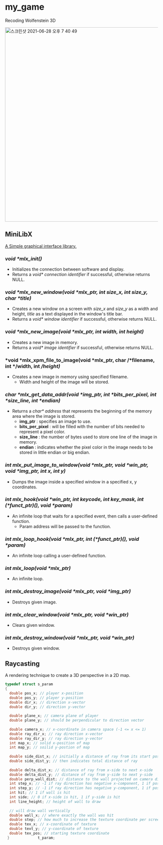 # my_game
Recoding Wolfenstein 3D

<img width="640" alt="스크린샷 2021-06-28 오후 7 40 49" src="https://user-images.githubusercontent.com/54715744/123623826-dbb13200-d848-11eb-9627-7f76ab9fb75a.png">

## MiniLibX
[A Simple graphical interface library.](https://qst0.github.io/ft_libgfx/man_mlx.html)

### *void \*mlx_init()*
* Initializes the connection between software and display.
* Returns a *void\* connection identifier* if successful, otherwise returns NULL.

### *void \*mlx_new_window(void \*mlx_ptr, int size_x, int size_y, char \*title)*
* Creates a new window on a screen with *size_x* and *size_y* as a width and height, *title* as a text displayed in the window's title bar.
* Returns a *void\* window identifier* if successful, otherwise returns NULL.

### *void \*mlx_new_image(void \*mlx_ptr, int width, int height)*
* Creates a new image in memory.
* Returns a *void\* image identifier* if successful, otherwise returns NULL.

### *void \*mlx_xpm_file_to_image(void \*mlx_ptr, char /*filename, int */width, int */height)*
* Creates a new image in memory using specified filename.
  - Width and height of the image will be stored.

### *char \*mlx_get_data_addr(void \*img_ptr, int \*bits_per_pixel, int \*size_line, int \*endian)*
* Returns a *char\* address* that represents the beginning of the memory area where the image is stored.
  - **img_ptr** : specifies an image to use.
  - **bits_per_pixel** : will be filled with the number of bits needed to represent a pixel color.
  - **size_line** : the number of bytes used to store one line of the image in memory.
  - **endian** : indicates whether the pixel color in the image needs to be stored in little endian or big endian.

### *int mlx_put_image_to_window(void \*mlx_ptr, void \*win_ptr, void \*img_ptr, int x, int y)*
* Dumps the image inside a specified window in a specified x, y coordinates.

### *int mlx_hook(void \*win_ptr, int keycode, int key_mask, int (\*funct_ptr)(), void \*param)*
* An infinite loop that waits for a specified event, then calls a user-defined function.
  - Param address will be passed to the function.

### *int mlx_loop_hook(void \*mlx_ptr, int (\*funct_ptr)(), void \*param)*
* An infinite loop calling a user-defined function.

### *int mlx_loop(void \*mlx_ptr)*
* An infinite loop.

### *int mlx_destroy_image(void \*mlx_ptr, void \*img_ptr)*
* Destroys given image.

### *int mlx_clear_window(void \*mlx_ptr, void \*win_ptr)*
* Clears given window.

### *int mlx_destroy_window(void \*mlx_ptr, void \*win_ptr)*
* Destroys given window.

## Raycasting
A rendering technique to create a 3D perspective in a 2D map.

```c
typedef struct s_param
{
  double pos_x; // player x-position
  double pos_y; // player y-position
  double dir_x; // direction x-vector
  double dir_y; // direction y-vector
  
  double plane_x; // camera plane of player
  double plane_y; // should be perpendicular to direction vector
  
  double camera_x; // x-coordinate in camera space (-1 <= x <= 1)
  double ray_dir_x; // ray direction x-vector
  double ray_dir_y; // ray direction y-vector
  int map_x; // solid x-position of map
  int map_y; // soilid y-postion of map
  
  double side_dist_x; // initially a distance of ray from its start position to the first side
  double side_dist_y; // then indicates total distance of ray
  
  double delta_dist_x; // distance of ray from x-side to next x-side
  double delta_dist_y; // distance of ray from y-side to next y-side
  double perp_wall_dist; // distance to the wall projected on camera direction (avoiding fisheye effect)
  int step_x; // -1 if ray direction has negative x-component, 1 if positive x-component
  int step_y; // -1 if ray direction has negative y-component, 1 if positive y-component
  int hit; // 1 if wall is hit
  int side; // 0 if x-side is hit, 1 if y-side is hit
  int line_height; // height of wall to draw
  
  // will draw wall vertically
  double wall_x; // where exactly the wall was hit
  double step; // how much to increase the texture coordinate per screen pixel
  double tex_x; // x-coordinate of texture
  double text_y; // y-coordinate of texture
  double tex_pos; // starting texture coordinate
 }             t_param;
 ```
